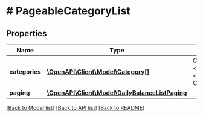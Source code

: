 # # PageableCategoryList

## Properties

Name | Type | Description | Notes
------------ | ------------- | ------------- | -------------
**categories** | [**\OpenAPI\Client\Model\Category[]**](Category.md) | Categories&lt;br/&gt; &lt;strong&gt;Type:&lt;/strong&gt; Category |
**paging** | [**\OpenAPI\Client\Model\DailyBalanceListPaging**](DailyBalanceListPaging.md) |  |

[[Back to Model list]](../../README.md#models) [[Back to API list]](../../README.md#endpoints) [[Back to README]](../../README.md)
